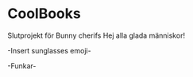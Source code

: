 # CoolBooks
Slutprojekt för Bunny cherifs
Hej alla glada människor!


-Insert sunglasses emoji-

-Funkar-
